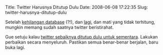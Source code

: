 Title: Twitter Harusnya Ditutup Dulu
Date: 2008-06-08 17:22:35
Slug: twitter-harusnya-ditutup-dulu

Setelah [kehilangan database](http://status.twitter.com/post/37338586/lost-a-database) (?!), dan [lagi](http://status.twitter.com/post/37417380/friday-morning-db-problem), dan mati yang tidak terhitung, mungkin memang sudah saatnya twitter beristirahat.

Gue setuju kalau [twitter sebaiknya ditutup dulu untuk sementara](http://www.webware.com/8301-1_109-9961782-2.html). Lakukan perbaikan secara menyeluruh. Pastikan semua benar-benar berjalan, baru buka lagi.